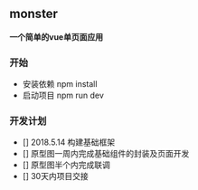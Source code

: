 ## monster
**一个简单的vue单页面应用**

### 开始
- 安装依赖 npm install  
- 启动项目 npm run dev

### 开发计划
- [] 2018.5.14 构建基础框架
- [] 原型图一周内完成基础组件的封装及页面开发
- [] 原型图半个内完成联调
- [] 30天内项目交接

